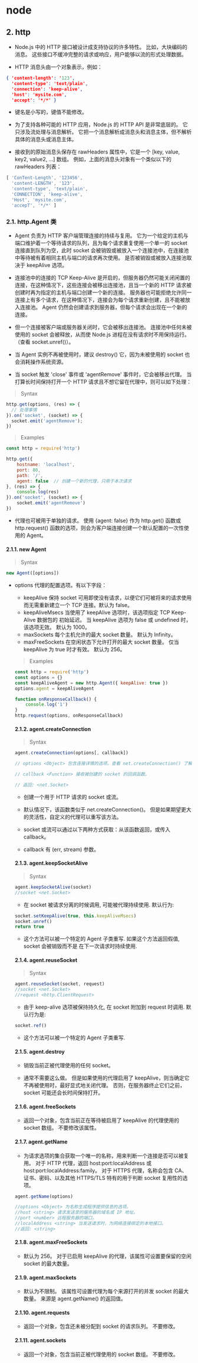 # node

## 2. http

- Node.js 中的 HTTP 接口被设计成支持协议的许多特性。 比如，大块编码的消息。 这些接口不缓冲完整的请求或响应，用户能够以流的形式处理数据。

- HTTP 消息头由一个对象表示，例如：

```json
{ 'content-length': '123',
  'content-type': 'text/plain',
  'connection': 'keep-alive',
  'host': 'mysite.com',
  'accept': '*/*' }
```
- 键名是小写的，键值不能修改。

- 为了支持各种可能的 HTTP 应用，Node.js 的 HTTP API 是非常底层的。 它只涉及流处理与消息解析。 它把一个消息解析成消息头和消息主体，但不解析具体的消息头或消息主体。

- 接收到的原始消息头保存在 rawHeaders 属性中，它是一个 [key, value, key2, value2, ...] 数组。 例如，上面的消息头对象有一个类似以下的 rawHeaders 列表：

```js
[ 'ConTent-Length', '123456',
  'content-LENGTH', '123',
  'content-type', 'text/plain',
  'CONNECTION', 'keep-alive',
  'Host', 'mysite.com',
  'accepT', '*/*' ]
```

### 2.1. http.Agent 类

- Agent 负责为 HTTP 客户端管理连接的持续与复用。 它为一个给定的主机与端口维护着一个等待请求的队列，且为每个请求重复使用一个单一的 socket 连接直到队列为空，此时 socket 会被销毁或被放入一个连接池中，在连接池中等待被有着相同主机与端口的请求再次使用。 是否被销毁或被放入连接池取决于 keepAlive 选项。
  
- 连接池中的连接的 TCP Keep-Alive 是开启的，但服务器仍然可能关闭闲置的连接，在这种情况下，这些连接会被移出连接池，且当一个新的 HTTP 请求被创建时再为指定的主机与端口创建一个新的连接。 服务器也可能拒绝允许同一连接上有多个请求，在这种情况下，连接会为每个请求重新创建，且不能被放入连接池。 Agent 仍然会创建请求到服务器，但每个请求会出现在一个新的连接。
  
- 但一个连接被客户端或服务器关闭时，它会被移出连接池。 连接池中任何未被使用的 socket 会被释放，从而使 Node.js 进程在没有请求时不用保持运行。 （查看 socket.unref()）。
  
- 当 Agent 实例不再被使用时，建议 destroy() 它，因为未被使用的 socket 也会消耗操作系统资源。
  
- 当 socket 触发 'close' 事件或 'agentRemove' 事件时，它会被移出代理。 当打算长时间保持打开一个 HTTP 请求且不想它留在代理中，则可以如下处理：

> Syntax

```js
http.get(options, (res) => {
  // 处理事情
}).on('socket', (socket) => {
  socket.emit('agentRemove');
})
```

> Examples

```js
const http = require('http')

http.get({
    hostname: 'localhost',
    port: 80,
    path: '/',
    agent: false  // 创建一个新的代理，只用于本次请求
}, (res) => {
    console.log(res)
}).on('socket', (socket) => {
    socket.emit('agentRemove')
})
```

- 代理也可被用于单独的请求。 使用 {agent: false} 作为 http.get() 函数或 http.request() 函数的选项，则会为客户端连接创建一个默认配置的一次性使用的 Agent。
  

#### 2.1.1. new Agent

> Syntax

```js
new Agent([options])
```

- options <Object> 代理的配置选项。有以下字段：
    + keepAlive <boolean> 保持 socket 可用即使没有请求，以便它们可被将来的请求使用而无需重新建立一个 TCP 连接。默认为 false。
    + keepAliveMsecs <number> 当使用了 keepAlive 选项时，该选项指定 TCP Keep-Alive 数据包的 初始延迟。 当 keepAlive 选项为 false 或 undefined 时，该选项无效。 默认为 1000。
    + maxSockets <number> 每个主机允许的最大 socket 数量。 默认为 Infinity。
    + maxFreeSockets <number> 在空闲状态下允许打开的最大 socket 数量。 仅当 keepAlive 为 true 时才有效。 默认为 256。

> Examples

```js
const http = require('http')
const options = {}
const keepAliveAgent = new http.Agent({ keepAlive: true })
options.agent = keepAliveAgent

function onResponseCallback() {
    console.log('1')
}
http.request(options, onResponseCallback)
```

#### 2.1.2. agent.createConnection

> Syntax

```js
agent.createConnection(options[, callback])

// options <Object> 包含连接详情的选项。查看 net.createConnection() 了解选项的格式。

// callback <Function> 接收被创建的 socket 的回调函数。

// 返回: <net.Socket>
```

- 创建一个用于 HTTP 请求的 socket 或流。
  
- 默认情况下，该函数类似于 net.createConnection()。 但是如果期望更大的灵活性，自定义的代理可以重写该方法。
  
- socket 或流可以通过以下两种方式获取：从该函数返回，或传入 callback。
  
- callback 有 (err, stream) 参数。

#### 2.1.3. agent.keepSocketAlive

> Syntax

```js
agent.keepSocketAlive(socket)
//socket <net.Socket>
```

- 在 socket 被请求分离的时候调用, 可能被代理持续使用. 默认行为:

```js
socket.setKeepAlive(true, this.keepAliveMsecs)
socket.unref()
return true
```

- 这个方法可以被一个特定的 Agent 子类重写. 如果这个方法返回假值, socket 会被销毁而不是 在下一次请求时持续使用.


#### 2.1.4. agent.reuseSocket

> Syntax

```js
agent.reuseSocket(socket, request)
//socket <net.Socket>
//request <http.ClientRequest>
```

- 由于 keep-alive 选项被保持持久化, 在 socket 附加到 request 时调用. 默认行为是:

```js
socket.ref()
```

- 这个方法可以被一个特定的 Agent 子类重写.

#### 2.1.5. agent.destroy

- 销毁当前正被代理使用的任何 socket。
  
- 通常不需要这么做。 但是如果使用的代理启用了 keepAlive，则当确定它不再被使用时，最好显式地关闭代理。 否则，在服务器终止它们之前，socket 可能还会长时间保持打开。


#### 2.1.6. agent.freeSockets

- 返回一个对象，包含当前正在等待被启用了 keepAlive 的代理使用的 socket 数组。 不要修改该属性。

#### 2.1.7. agent.getName

- 为请求选项的集合获取一个唯一的名称，用来判断一个连接是否可以被复用。 对于 HTTP 代理，返回 host:port:localAddress 或 host:port:localAddress:family。 对于 HTTPS 代理，名称会包含 CA、证书、密码、以及其他 HTTPS/TLS 特有的用于判断 socket 复用性的选项。

> 

```js
agent.getName(options)

//options <Object> 为名称生成程序提供信息的选项。
//host <string> 请求发送至的服务器的域名或 IP 地址。
//port <number> 远程服务器的端口。
//localAddress <string> 当发送请求时，为网络连接绑定的本地接口。
//返回: <string>
```

#### 2.1.8. agent.maxFreeSockets

- 默认为 256。 对于已启用 keepAlive 的代理，该属性可设置要保留的空闲 socket 的最大数量。

#### 2.1.9. agent.maxSockets

- 默认为不限制。 该属性可设置代理为每个来源打开的并发 socket 的最大数量。 来源是 agent.getName() 的返回值。

#### 2.1.10. agent.requests

- 返回一个对象，包含还未被分配到 socket 的请求队列。 不要修改。

#### 2.1.11. agent.sockets

- 返回一个对象，包含当前正被代理使用的 socket 数组。 不要修改。